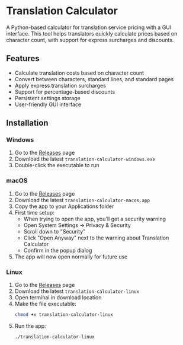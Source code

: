 # Translation Calculator

A Python-based calculator for translation service pricing with a GUI interface. This tool helps translators quickly calculate prices based on character count, with support for express surcharges and discounts.

## Features

- Calculate translation costs based on character count
- Convert between characters, standard lines, and standard pages
- Apply express translation surcharges
- Support for percentage-based discounts
- Persistent settings storage
- User-friendly GUI interface

## Installation

### Windows
1. Go to the [Releases](https://github.com/strehk/translation_calculator/releases) page
2. Download the latest `translation-calculator-windows.exe`
3. Double-click the executable to run

### macOS
1. Go to the [Releases](https://github.com/strehk/translation_calculator/releases) page
2. Download the latest `translation-calculator-macos.app`
3. Copy the app to your Applications folder
4. First time setup:
   - When trying to open the app, you'll get a security warning
   - Open System Settings → Privacy & Security
   - Scroll down to "Security"
   - Click "Open Anyway" next to the warning about Translation Calculator
   - Confirm in the popup dialog
5. The app will now open normally for future use

### Linux
1. Go to the [Releases](https://github.com/strehk/translation_calculator/releases) page
2. Download the latest `translation-calculator-linux`
3. Open terminal in download location
4. Make the file executable:
   ```bash
   chmod +x translation-calculator-linux
   ```
5. Run the app:
   ```bash
   ./translation-calculator-linux
   ```
   
